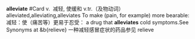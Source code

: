  **alleviate** #Card 
 v.  减轻, 使缓和
 v.tr.（及物动词）  alleviated,alleviating,alleviates 
To make (pain, for example) more bearable:
减轻：使（痛苦等）更易于忍受：
a drug that **alleviates** cold symptoms.See Synonyms at &b{relieve} 
一种减轻感冒症状的药品参见 relieve
